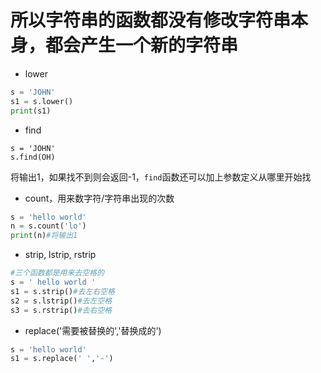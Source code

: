 # 所以字符串的函数都没有修改字符串本身，都会产生一个新的字符串

- lower
```python
s = 'JOHN'
s1 = s.lower()
print(s1)
```
- find
```pyhon
s = 'JOHN'
s.find(OH)
```
将输出1，如果找不到则会返回-1，`find`函数还可以加上参数定义从哪里开始找
- count，用来数字符/字符串出现的次数
```python
s = 'hello world'
n = s.count('lo')
print(n)#将输出1
```
- strip, lstrip, rstrip
```python
#三个函数都是用来去空格的
s = ' hello world '
s1 = s.strip()#去左右空格
s2 = s.lstrip()#去左空格
s3 = s.rstrip()#去右空格
```
- replace('需要被替换的','替换成的')
```python
s = 'hello world'
s1 = s.replace(' ','-')
```

